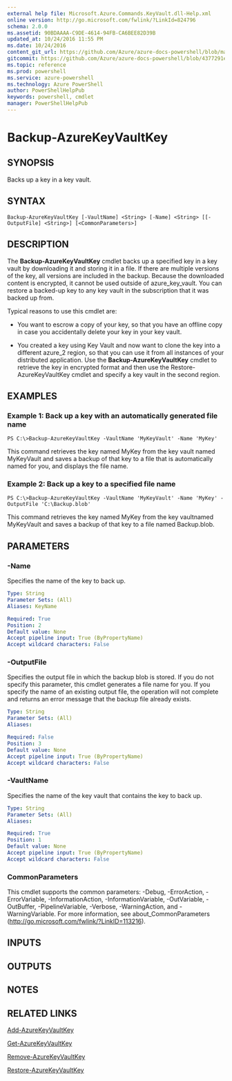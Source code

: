 ```yaml
---
external help file: Microsoft.Azure.Commands.KeyVault.dll-Help.xml
online version: http://go.microsoft.com/fwlink/?LinkId=824796
schema: 2.0.0
ms.assetid: 90BDAAAA-C9DE-4614-94FB-CA6BEE82D39B
updated_at: 10/24/2016 11:55 PM
ms.date: 10/24/2016
content_git_url: https://github.com/Azure/azure-docs-powershell/blob/master/azureps-cmdlets-docs/ResourceManager/AzureRM.KeyVault/v1.1.11/Backup-AzureKeyVaultKey.md
gitcommit: https://github.com/Azure/azure-docs-powershell/blob/4377291ee360e58e2c1c5d644155daf6a0279055/azureps-cmdlets-docs/ResourceManager/AzureRM.KeyVault/v1.1.11/Backup-AzureKeyVaultKey.md
ms.topic: reference
ms.prod: powershell
ms.service: azure-powershell
ms.technology: Azure PowerShell
author: PowerShellHelpPub
keywords: powershell, cmdlet
manager: PowerShellHelpPub
---
```


# Backup-AzureKeyVaultKey

## SYNOPSIS
Backs up a key in a key vault.

## SYNTAX

```
Backup-AzureKeyVaultKey [-VaultName] <String> [-Name] <String> [[-OutputFile] <String>] [<CommonParameters>]
```

## DESCRIPTION
The **Backup-AzureKeyVaultKey** cmdlet backs up a specified key in a key vault by downloading it and storing it in a file.
If there are multiple versions of the key, all versions are included in the backup.
Because the downloaded content is encrypted, it cannot be used outside of azure_key_vault.
You can restore a backed-up key to any key vault in the subscription that it was backed up from.

Typical reasons to use this cmdlet are: 

- You want to escrow a copy of your key, so that you have an offline copy in case you accidentally delete your key in your key vault.
 
- You created a key using Key Vault and now want to clone the key into a different azure_2 region, so that you can use it from all instances of your distributed application.
Use the **Backup-AzureKeyVaultKey** cmdlet to retrieve the key in encrypted format and then use the Restore-AzureKeyVaultKey cmdlet and specify a key vault in the second region.

## EXAMPLES

### Example 1: Back up a key with an automatically generated file name
```
PS C:\>Backup-AzureKeyVaultKey -VaultName 'MyKeyVault' -Name 'MyKey'
```

This command retrieves the key named MyKey from the key vault named MyKeyVault and saves a backup of that key to a file that is automatically named for you, and displays the file name.

### Example 2: Back up a key to a specified file name
```
PS C:\>Backup-AzureKeyVaultKey -VaultName 'MyKeyVault' -Name 'MyKey' -OutputFile 'C:\Backup.blob'
```

This command retrieves the key named MyKey from the key vaultnamed MyKeyVault and saves a backup of that key to a file named Backup.blob.

## PARAMETERS

### -Name
Specifies the name of the key to back up.

```yaml
Type: String
Parameter Sets: (All)
Aliases: KeyName

Required: True
Position: 2
Default value: None
Accept pipeline input: True (ByPropertyName)
Accept wildcard characters: False
```

### -OutputFile
Specifies the output file in which the backup blob is stored.
If you do not specify this parameter, this cmdlet generates a file name for you.
If you specify the name of an existing output file, the operation will not complete and returns an error message that the backup file already exists.

```yaml
Type: String
Parameter Sets: (All)
Aliases: 

Required: False
Position: 3
Default value: None
Accept pipeline input: True (ByPropertyName)
Accept wildcard characters: False
```

### -VaultName
Specifies the name of the key vault that contains the key to back up.

```yaml
Type: String
Parameter Sets: (All)
Aliases: 

Required: True
Position: 1
Default value: None
Accept pipeline input: True (ByPropertyName)
Accept wildcard characters: False
```

### CommonParameters
This cmdlet supports the common parameters: -Debug, -ErrorAction, -ErrorVariable, -InformationAction, -InformationVariable, -OutVariable, -OutBuffer, -PipelineVariable, -Verbose, -WarningAction, and -WarningVariable. For more information, see about_CommonParameters (http://go.microsoft.com/fwlink/?LinkID=113216).

## INPUTS

## OUTPUTS

## NOTES

## RELATED LINKS

[Add-AzureKeyVaultKey](./Add-AzureKeyVaultKey.md)

[Get-AzureKeyVaultKey](./Get-AzureKeyVaultKey.md)

[Remove-AzureKeyVaultKey](./Remove-AzureKeyVaultKey.md)

[Restore-AzureKeyVaultKey](./Restore-AzureKeyVaultKey.md)


